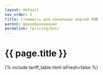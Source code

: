 ```yaml
---
layout: default
nav_order: 2
title: Стоимость для локальных версий УНФ
parent: Ценообразование
permalink: /pricing/box/
---
```


# {{ page.title }}

{% include tariff_table.html isFresh=false %}
